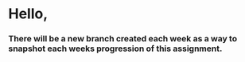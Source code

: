 # Hello,
### There will be a new branch created each week as a way to snapshot each weeks progression of this assignment.

